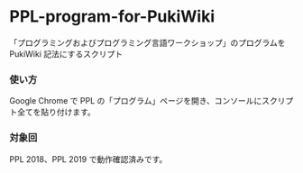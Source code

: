# PPL-program-for-PukiWiki

「プログラミングおよびプログラミング言語ワークショップ」のプログラムを PukiWiki 記法にするスクリプト

### 使い方

Google Chrome で PPL の「プログラム」ページを開き、コンソールにスクリプト全てを貼り付けます。

### 対象回
PPL 2018、PPL 2019 で動作確認済みです。

